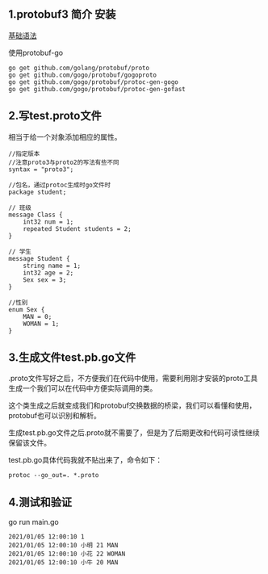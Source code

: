 ## 1.protobuf3 简介 安装

[基础语法](https://github.com/foxliang/Blog/blob/master/Go/note/protobuf3%E5%9F%BA%E7%A1%80%E8%AF%AD%E6%B3%95.md)

使用protobuf-go
```
go get github.com/golang/protobuf/proto
go get github.com/gogo/protobuf/gogoproto
go get github.com/gogo/protobuf/protoc-gen-gogo
go get github.com/gogo/protobuf/protoc-gen-gofast
```

## 2.写test.proto文件

相当于给一个对象添加相应的属性。

```
//指定版本
//注意proto3与proto2的写法有些不同
syntax = "proto3";

//包名，通过protoc生成时go文件时
package student;

// 班级
message Class {
    int32 num = 1;
    repeated Student students = 2;
}

// 学生
message Student {
    string name = 1;
    int32 age = 2;
    Sex sex = 3;
}

//性别
enum Sex {
    MAN = 0;
    WOMAN = 1;
}
```

## 3.生成文件test.pb.go文件

.proto文件写好之后，不方便我们在代码中使用，需要利用刚才安装的proto工具生成一个我们可以在代码中方便实际调用的类。

这个类生成之后就变成我们和protobuf交换数据的桥梁，我们可以看懂和使用，protobuf也可以识别和解析。

生成test.pb.go文件之后.proto就不需要了，但是为了后期更改和代码可读性继续保留该文件。

test.pb.go具体代码我就不贴出来了，命令如下： 
```
protoc --go_out=. *.proto
```
## 4.测试和验证

go run main.go

```
2021/01/05 12:00:10 1
2021/01/05 12:00:10 小明 21 MAN
2021/01/05 12:00:10 小花 22 WOMAN
2021/01/05 12:00:10 小牛 20 MAN
```
